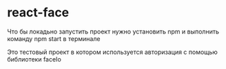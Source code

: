# react-face

Что бы локадьно запустить проект нужно установить npm и выполнить команду npm start в терминале

Это тестовый проект в котором используется авторизация с помощью библиотеки faceIo
